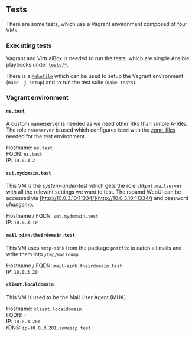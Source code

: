 ## Tests
There are some tests, which use a Vagrant environment composed of four VMs.

### Executing tests

Vagrant and VirtualBox is needed to run the tests, which are simple Ansible playbooks under [`tests/*`](tests/).

There is a [`Makefile`](Makefile) which can be used to setup the Vagrant environment (`make -j setup`) and to run the test suite (`make tests`).

### Vagrant environment

#### `ns.test`
A custom nameserver is needed as we need other RRs than simple A-RRs. The role `nameserver` is used which configures `bind` with the [zone-files](testfixtures/roles/nameserver/files/var/lib/named/) needed for the test environment.

Hostname: `ns.test` <br>
FQDN: `ns.test` <br>
IP: `10.0.3.2`

#### `sut.mydomain.test`
This VM is the *system-under-test* which gets the role `chkpnt.mailserver` with all the relevant settings we want to test.
The rspamd WebUI can be accessed via [http://10.0.3.10:11334/](http://10.0.3.10:11334/) and password [*changeme*](testfixtures/vms/sut.yml#L49-L50).

Hostname / FQDN: `sut.mydomain.test` <br>
IP: `10.0.3.10`

#### `mail-sink.theirdomain.test`
This VM uses `smtp-sink` from the package `postfix` to catch all mails and write them into `/tmp/maildump`.

Hostname / FQDN: `mail-sink.theirdomain.test` <br>
IP: `10.0.3.20`

#### `client.localdomain`
This VM is used to be the Mail User Agent (MUA).

Hostname: `client.localdomain` <br>
FQDN: `-` <br>
IP: `10.0.3.201` <br>
rDNS: `ip-10.0.3.201.someisp.test`

